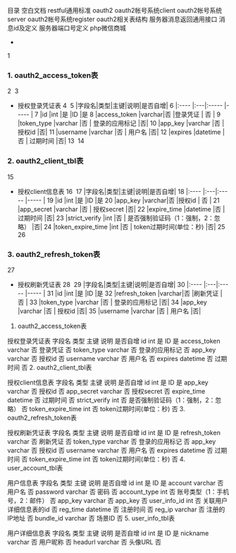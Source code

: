  目录 
 空白文档
 restful通用标准
 oauth2
 oauth2帐号系统client
 oauth2帐号系统server
 oauth2帐号系统register
 oauth2相关表结构
 服务器消息返回通用接口
 消息id及定义
 服务器端口号定义
 php微信商城

-
1
### 1. oauth2_access_token表
2
​
3
- 授权登录凭证表
4
​
5
|字段名|类型|主键|说明|是否自增|
6
|:----    |:---|:----- |-----   |
7
|id |int  |是 |ID   |是
8
|access_token |varchar|否  |登录凭证 | 否    |
9
|token_type |varchar  |否 | 登录的应用标记   |否|
10
|app_key |varchar  |否 | 授权id    |否|
11
|username |varchar  |否 | 用户名  |否|
12
|expires |datetime  |否 | 过期时间  |否|
13
​
14
### 2. oauth2_client_tbl表
15
- 授权client信息表
16
​
17
|字段名|类型|主键|说明|是否自增|
18
|:----    |:---|:----- |-----   |
19
|id |int  |是 |ID   |是
20
|app_key |varchar|否  |授权id | 否    |
21
|app_secret |varchar  |否 | 授权secret   |否|
22
|expire_time |datetime  |否 | 过期时间    |否|
23
|strict_verify |int  |否 | 是否强制验证码（1：强制，2：忽略）  |否|
24
|token_expire_time |int  |否 | token过期时间(单位：秒)  |否|
25
​
26
### 3. oauth2_refresh_token表
27
- 授权刷新凭证表
28
​
29
|字段名|类型|主键|说明|是否自增|
30
|:----    |:---|:----- |-----   |
31
|id |int  |是 |ID   |是
32
|refresh_token |varchar|否  |刷新凭证 | 否    |
33
|token_type |varchar  |否 | 登录的应用标记   |否|
34
|app_key |varchar  |否 | 授权id    |否|
35
|username |varchar  |否 | 用户名  |否|
1. oauth2_access_token表

授权登录凭证表
字段名	类型	主键	说明	是否自增
id	int	是	ID	是
access_token	varchar	否	登录凭证	否
token_type	varchar	否	登录的应用标记	否
app_key	varchar	否	授权id	否
username	varchar	否	用户名	否
expires	datetime	否	过期时间	否
2. oauth2_client_tbl表

授权client信息表
字段名	类型	主键	说明	是否自增
id	int	是	ID	是
app_key	varchar	否	授权id	否
app_secret	varchar	否	授权secret	否
expire_time	datetime	否	过期时间	否
strict_verify	int	否	是否强制验证码（1：强制，2：忽略）	否
token_expire_time	int	否	token过期时间(单位：秒)	否
3. oauth2_refresh_token表

授权刷新凭证表
字段名	类型	主键	说明	是否自增
id	int	是	ID	是
refresh_token	varchar	否	刷新凭证	否
token_type	varchar	否	登录的应用标记	否
app_key	varchar	否	授权id	否
username	varchar	否	用户名	否
expires	datetime	否	过期时间	否
token_expire_time	int	否	token过期时间(单位：秒)	否
4. user_account_tbl表

用户信息表
字段名	类型	主键	说明	是否自增
id	int	是	ID	是
account	varchar	否	用户名	否
password	varchar	否	密码	否
account_type	int	否	账号类型（1：手机号，2：邮件）	否
app_key	varchar	否	app_key	否
user_info_id	int	否	关联用户详细信息表的id	否
reg_time	datetime	否	注册时间	否
reg_ip	varchar	否	注册的IP地址	否
bundle_id	varchar	否	场景ID	否
5. user_info_tbl表

用户详细信息表
字段名	类型	主键	说明	是否自增
id	int	是	ID	是
nickname	varchar	否	用户昵称	否
headurl	varchar	否	头像URL	否